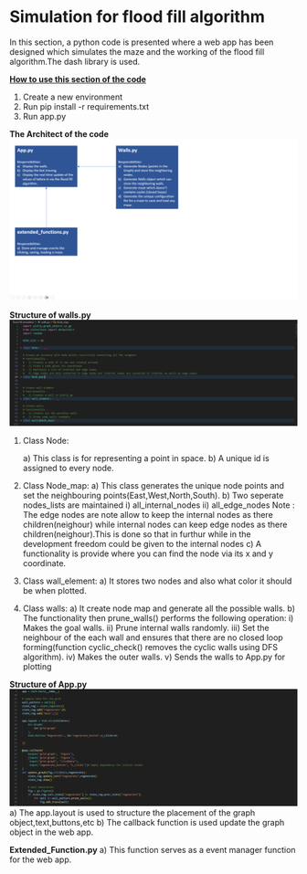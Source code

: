 # Simulation for flood fill algorithm

In this section, a python code is presented where a web app has been designed which simulates the maze and the working of the flood fill algorithm.The dash library is used.

**<u>How to use this section of the code</u>**
1) Create a new environment
2) Run pip install -r requirements.txt
3) Run app.py

**The Architect of the code**
![alt text](Architecture.PNG)

**Structure of walls.py**
![alt text](structure_of_wall.PNG)
1) Class Node:
   
    a) This class is for representing a point in space.
    b) A unique id is assigned to every node.
    
3) Class Node_map:
    a) This class generates the unique node points and set the neighbouring points(East,West,North,South).
    b) Two seperate nodes_lists are maintained 
        i) all_internal_nodes
        ii) all_edge_nodes
        Note : The edge nodes are note allow to keep the internal nodes as there children(neighour) while internal nodes can keep edge nodes as there children(neighour).This is done so that in furthur while in the development freedom could be given to the internal nodes
    c) A functionality is provide where you can find the node via its x and y coordinate.
    
4) Class wall_element:
    a) It stores two nodes and also what color it should be when plotted.

5) Class walls:
    a) It create node map and generate all the possible walls.
    b) The functionality then prune_walls() performs the following operation:
        i) Makes the goal walls.
        ii) Prune internal walls randomly.
        iii) Set the neighbour of the each wall and ensures that there are no closed loop forming(function cyclic_check() removes the cyclic walls using DFS algorithm). 
        iv) Makes the outer walls.
        v) Sends the walls to App.py for plotting
        
**Structure of App.py**
![alt text](structure_of_App.PNG)
    a) The app.layout is used to structure the placement of the graph object,text,buttons,etc
    b) The callback function is used update the graph object in the web app.
    
**Extended_Function.py**
    a) This function serves as a event manager function for the web app.
